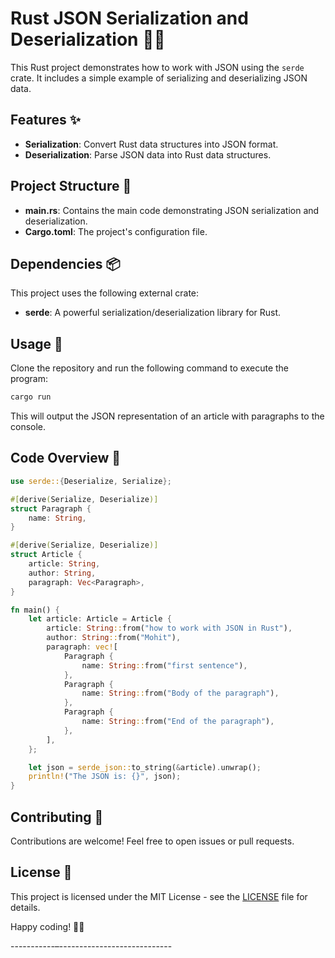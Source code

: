 # Rust JSON Serialization and Deserialization 🦀📄

This Rust project demonstrates how to work with JSON using the `serde` crate. It includes a simple example of serializing and deserializing JSON data.

## Features ✨

- **Serialization**: Convert Rust data structures into JSON format.
- **Deserialization**: Parse JSON data into Rust data structures.

## Project Structure 📂

- **main.rs**: Contains the main code demonstrating JSON serialization and deserialization.
- **Cargo.toml**: The project's configuration file.

## Dependencies 📦

This project uses the following external crate:

- **serde**: A powerful serialization/deserialization library for Rust.

## Usage 🚀

Clone the repository and run the following command to execute the program:

```bash
cargo run
```

This will output the JSON representation of an article with paragraphs to the console.

## Code Overview 🧐

```rust
use serde::{Deserialize, Serialize};

#[derive(Serialize, Deserialize)]
struct Paragraph {
    name: String,
}

#[derive(Serialize, Deserialize)]
struct Article {
    article: String,
    author: String,
    paragraph: Vec<Paragraph>,
}

fn main() {
    let article: Article = Article {
        article: String::from("how to work with JSON in Rust"),
        author: String::from("Mohit"),
        paragraph: vec![
            Paragraph {
                name: String::from("first sentence"),
            },
            Paragraph {
                name: String::from("Body of the paragraph"),
            },
            Paragraph {
                name: String::from("End of the paragraph"),
            },
        ],
    };

    let json = serde_json::to_string(&article).unwrap();
    println!("The JSON is: {}", json);
}
```

## Contributing 🤝

Contributions are welcome! Feel free to open issues or pull requests.

## License 📄

This project is licensed under the MIT License - see the [LICENSE](LICENSE) file for details.

Happy coding! 🚀🦀

-----------–----------------------------
